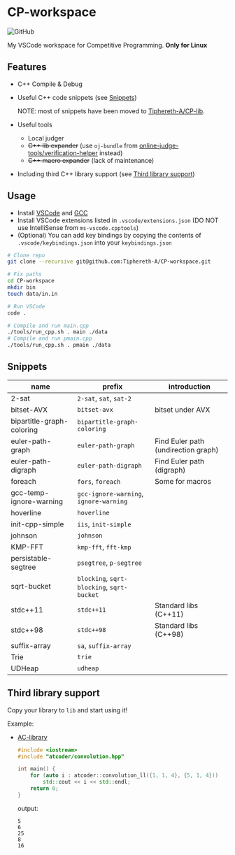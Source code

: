 # CP-workspace

![GitHub](https://img.shields.io/github/license/Tiphereth-A/CP-workspace)

My VSCode workspace for Competitive Programming. **Only for Linux**

## Features

- C++ Compile & Debug
- Useful C++ code snippets (see [Snippets](#Snippets))

  NOTE: most of snippets have been moved to [Tiphereth-A/CP-lib](https://github.com/Tiphereth-A/CP-lib).

- Useful tools
  - Local judger
  - ~~C++ lib expander~~ (use `oj-bundle` from [online-judge-tools/verification-helper](https://github.com/online-judge-tools/verification-helper) instead)
  - ~~C++ macro expander~~ (lack of maintenance)
- Including third C++ library support (see [Third library support](#Third%20library%20support))

## Usage

- Install [VSCode](https://code.visualstudio.com/) and [GCC](https://gcc.gnu.org/)
- Install VSCode extensions listed in `.vscode/extensions.json` (DO NOT use IntelliSense from `ms-vscode.cpptools`)
- (Optional) You can add key bindings by copying the contents of `.vscode/keybindings.json` into your `keybindings.json`

```bash
# Clone repo
git clone --recursive git@github.com:Tiphereth-A/CP-workspace.git

# Fix paths
cd CP-workspace
mkdir bin
touch data/in.in

# Run VSCode
code .

# Compile and run main.cpp
./tools/run_cpp.sh . main ./data
# Compile and run pmain.cpp
./tools/run_cpp.sh . pmain ./data
```

## Snippets

| name                      | prefix                                     | introduction                        |
| ------------------------- | ------------------------------------------ | ----------------------------------- |
| 2-sat                     | `2-sat`, `sat`, `sat-2`                    |
| bitset-AVX                | `bitset-avx`                               | bitset under AVX                    |
| bipartitle-graph-coloring | `bipartitle-graph-coloring`                |
| euler-path-graph          | `euler-path-graph`                         | Find Euler path (undirection graph) |
| euler-path-digraph        | `euler-path-digraph`                       | Find Euler path (digraph)           |
| foreach                   | `fors`, `foreach`                          | Some for macros                     |
| gcc-temp-ignore-warning   | `gcc-ignore-warning`, `ignore-warning`     |
| hoverline                 | `hoverline`                                |
| init-cpp-simple           | `iis`, `init-simple`                       |
| johnson                   | `johnson`                                  |
| KMP-FFT                   | `kmp-fft`, `fft-kmp`                       |
| persistable-segtree       | `psegtree`, `p-segtree`                    |
| sqrt-bucket               | `blocking`, `sqrt-blocking`, `sqrt-bucket` |
| stdc++11                  | `stdc++11`                                 | Standard libs (C++11)               |
| stdc++98                  | `stdc++98`                                 | Standard libs (C++98)               |
| suffix-array              | `sa`, `suffix-array`                       |
| Trie                      | `trie`                                     |
| UDHeap                    | `udheap`                                   |

## Third library support

Copy your library to `lib` and start using it!

Example:

- [AC-library](https://github.com/atcoder/ac-library)

  ```cpp
  #include <iostream>
  #include "atcoder/convolution.hpp"

  int main() {
      for (auto i : atcoder::convolution_ll({1, 1, 4}, {5, 1, 4}))
          std::cout << i << std::endl;
      return 0;
  }
  ```

  output:

  ```text
  5
  6
  25
  8
  16
  ```
